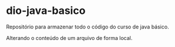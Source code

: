 # dio-java-basico

Repositório para armazenar todo o código do curso de java básico.

Alterando o conteúdo de um arquivo de forma local.

